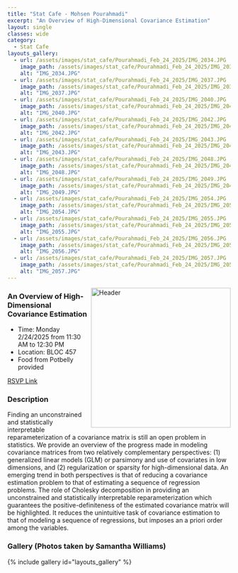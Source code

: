 ```yaml
---
title: "Stat Cafe - Mohsen Pourahmadi"
excerpt: "An Overview of High-Dimensional Covariance Estimation"
layout: single
classes: wide
category: 
  - Stat Cafe
layouts_gallery:
  - url: /assets/images/stat_cafe/Pourahmadi_Feb_24_2025/IMG_2034.JPG
    image_path: /assets/images/stat_cafe/Pourahmadi_Feb_24_2025/IMG_2034.JPG
    alt: "IMG_2034.JPG"
  - url: /assets/images/stat_cafe/Pourahmadi_Feb_24_2025/IMG_2037.JPG
    image_path: /assets/images/stat_cafe/Pourahmadi_Feb_24_2025/IMG_2037.JPG
    alt: "IMG_2037.JPG"
  - url: /assets/images/stat_cafe/Pourahmadi_Feb_24_2025/IMG_2040.JPG
    image_path: /assets/images/stat_cafe/Pourahmadi_Feb_24_2025/IMG_2040.JPG
    alt: "IMG_2040.JPG"
  - url: /assets/images/stat_cafe/Pourahmadi_Feb_24_2025/IMG_2042.JPG
    image_path: /assets/images/stat_cafe/Pourahmadi_Feb_24_2025/IMG_2042.JPG
    alt: "IMG_2042.JPG"
  - url: /assets/images/stat_cafe/Pourahmadi_Feb_24_2025/IMG_2043.JPG
    image_path: /assets/images/stat_cafe/Pourahmadi_Feb_24_2025/IMG_2043.JPG
    alt: "IMG_2043.JPG"
  - url: /assets/images/stat_cafe/Pourahmadi_Feb_24_2025/IMG_2048.JPG
    image_path: /assets/images/stat_cafe/Pourahmadi_Feb_24_2025/IMG_2048.JPG
    alt: "IMG_2048.JPG"
  - url: /assets/images/stat_cafe/Pourahmadi_Feb_24_2025/IMG_2049.JPG
    image_path: /assets/images/stat_cafe/Pourahmadi_Feb_24_2025/IMG_2049.JPG
    alt: "IMG_2049.JPG"
  - url: /assets/images/stat_cafe/Pourahmadi_Feb_24_2025/IMG_2054.JPG
    image_path: /assets/images/stat_cafe/Pourahmadi_Feb_24_2025/IMG_2054.JPG
    alt: "IMG_2054.JPG"
  - url: /assets/images/stat_cafe/Pourahmadi_Feb_24_2025/IMG_2055.JPG
    image_path: /assets/images/stat_cafe/Pourahmadi_Feb_24_2025/IMG_2055.JPG
    alt: "IMG_2055.JPG"
  - url: /assets/images/stat_cafe/Pourahmadi_Feb_24_2025/IMG_2056.JPG
    image_path: /assets/images/stat_cafe/Pourahmadi_Feb_24_2025/IMG_2056.JPG
    alt: "IMG_2056.JPG"
  - url: /assets/images/stat_cafe/Pourahmadi_Feb_24_2025/IMG_2057.JPG
    image_path: /assets/images/stat_cafe/Pourahmadi_Feb_24_2025/IMG_2057.JPG
    alt: "IMG_2057.JPG"
---
```



<img src="https://github.com/jeroda7105/tamusgsa.github.io/blob/master/assets/images/stat_cafe/Pourahmadi_Feb_24_2025/IMG_2058.JPG?raw=true" alt="Header" width="315" style="float: right;"/> 



###  An Overview of High-Dimensional Covariance Estimation

- Time: Monday 2/24/2025 from 11:30 AM to 12:30 PM
- Location: BLOC 457
- Food from Potbelly provided

[RSVP Link](<https://urldefense.com/v3/__https://forms.gle/ZsPkRWcpAfBTepoU9__;!!KwNVnqRv!E-d_f-v-97Ye1DXybvZa1QUzjpes1QCfO4aP2ICIn15dT_1DE2I3Xqfr9r3wkQsqt2NJIRiiredM919wGMpqrw$>)

### Description
Finding an unconstrained and statistically interpretable reparameterization of a covariance matrix is still an open problem in statistics. We provide an overview of the progress made in modeling covariance matrices from two relatively complementary perspectives: (1) generalized linear models (GLM) or parsimony and use of covariates in low dimensions, and (2) regularization or sparsity for high-dimensional data. An emerging trend in both perspectives is that of reducing a covariance estimation problem to that of estimating a sequence of regression problems. The role of Cholesky decomposition in providing an unconstrained and statistically interpretable reparameterization which guarantees the positive-definiteness of the estimated covariance matrix will be highlighted. It reduces the unintuitive task of covariance estimation to that of modeling a sequence of regressions, but imposes an a priori order among the variables.

<!--
### Presentation
<iframe src="https://drive.google.com/file/d/1tN9MfS-UIcedYkMafjpg1VxsRcSM0t8T/preview" width="640" height="480" allow="autoplay"></iframe>
-->

<!--
### Recording
<iframe width="560" height="315" src="https://www.youtube.com/embed/YjR7OlZPy2I?si=fbJmXI60nApV2h8H" title="YouTube video player" frameborder="0" allow="accelerometer; autoplay; clipboard-write; encrypted-media; gyroscope; picture-in-picture; web-share" referrerpolicy="strict-origin-when-cross-origin" allowfullscreen></iframe>
-->


### Gallery (Photos taken by Samantha Williams)

{% include gallery id="layouts_gallery" %}

